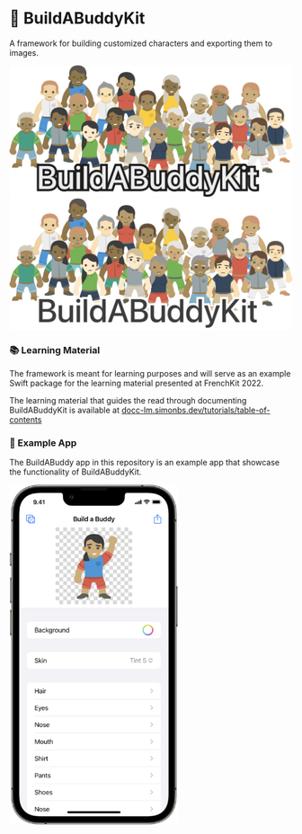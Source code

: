 # 👋 BuildABuddyKit

A framework for building customized characters and exporting them to images.

![A group of customized characters](Assets/hero-dark.png#gh-dark-mode-only)
![A group of customized characters](Assets/hero-light.png#gh-light-mode-only)

### 📚 Learning Material

The framework is meant for learning purposes and will serve as an example Swift package for the learning material presented at FrenchKit 2022.

The learning material that guides the read through documenting BuildABuddyKit is available at [docc-lm.simonbs.dev/tutorials/table-of-contents](docc-lm.simonbs.dev/tutorials/table-of-contents)

### 📱 Example App

The BuildABuddy app in this repository is an example app that showcase the functionality of BuildABuddyKit.

<img width="300" src="Assets/screenshot.png"/>
